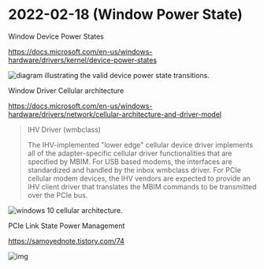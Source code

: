 # 2022-02-18 (Window Power State)

Window Device Power States

https://docs.microsoft.com/en-us/windows-hardware/drivers/kernel/device-power-states



![diagram illustrating the valid device power state transitions.](https://docs.microsoft.com/en-us/windows-hardware/drivers/kernel/images/dxpostates.png)



Window Driver Cellular architecture

https://docs.microsoft.com/en-us/windows-hardware/drivers/network/cellular-architecture-and-driver-model

> IHV Driver (wmbclass)
>
> The IHV-implemented "lower edge" cellular device driver implements all of the adapter-specific cellular driver functionalities that are specified by MBIM. For USB based modems, the interfaces are standardized and handled by the inbox wmbclass driver. For PCIe cellular modem devices, the IHV vendors are expected to provide an IHV client driver that translates the MBIM commands to be transmitted over the PCIe bus. 

![windows 10 cellular architecture.](https://docs.microsoft.com/en-us/windows-hardware/drivers/network/images/cellular_mbb_driver_architecture.png)



PCIe Link State Power Management

https://samoyednote.tistory.com/74

![img](https://t1.daumcdn.net/cfile/tistory/2408684B5819E30B35)